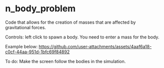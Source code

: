 # n_body_problem
Code that allows for the creation of masses that are affected by gravitational forces.

Controls:
left click to spawn a body. You need to enter a mass for the body.



Example below:
https://github.com/user-attachments/assets/4aaf6a18-c0cf-44aa-951d-1bfc69f84892

To do:
Make the screen follow the bodies in the simulation.
